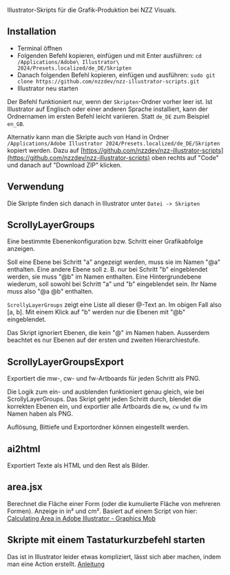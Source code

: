 Illustrator-Skripts für die Grafik-Produktion bei NZZ Visuals.

## Installation

* Terminal öffnen
* Folgenden Befehl kopieren, einfügen und mit Enter ausführen: `cd /Applications/Adobe\ Illustrator\ 2024/Presets.localized/de_DE/Skripten`
* Danach folgenden Befehl kopieren, einfügen und ausführen: `sudo git clone https://github.com/nzzdev/nzz-illustrator-scripts.git`
* Illustrator neu starten

Der Befehl funktioniert nur, wenn der `Skripten`-Ordner vorher leer ist. Ist Illustrator auf Englisch oder einer anderen Sprache installiert, kann der Ordnernamen im ersten Befehl leicht variieren. Statt `de_DE` zum Beispiel `en_GB`.

Alternativ kann man die Skripte auch von Hand in Ordner `/Applications/Adobe Illustrator 2024/Presets.localized/de_DE/Skripten` kopiert werden. Dazu auf [https://github.com/nzzdev/nzz-illustrator-scripts](https://github.com/nzzdev/nzz-illustrator-scripts) oben rechts auf "Code" und danach auf "Download ZIP" klicken.

## Verwendung

Die Skripte finden sich danach in Illustrator unter `Datei -> Skripten`

## ScrollyLayerGroups

Eine bestimmte Ebenenkonfiguration bzw. Schritt einer Grafikabfolge anzeigen.

Soll eine Ebene bei Schritt "a" angezeigt werden, muss sie im Namen "@a" enthalten. Eine andere Ebene soll z. B. nur bei Schritt "b" eingeblendet werden, sie muss "@b" im Namen enthalten. Eine Hintergrundebene wiederum, soll sowohl bei Schritt "a" und "b" eingeblendet sein. Ihr Name muss also "@a @b" enthalten.

`ScrollyLayerGroups` zeigt eine Liste all dieser @-Text an. Im obigen Fall also [a, b]. Mit einem Klick auf "b" werden nur die Ebenen mit "@b" eingeblendet.

Das Skript ignoriert Ebenen, die kein "@" im Namen haben. Ausserdem beachtet es nur Ebenen auf der ersten und zweiten Hierarchiestufe.

## ScrollyLayerGroupsExport

Exportiert die mw-, cw- und fw-Artboards für jeden Schritt als PNG.

Die Logik zum ein- und ausblenden funktioniert genau gleich, wie bei ScrollyLayerGroups. Das Skript geht jeden Schritt durch, blendet die korrekten Ebenen ein, und exportier alle Artboards die `mw`, `cw` und `fw` im Namen haben als PNG.

Auflösung, Bittiefe und Exportordner können eingestellt werden.

## ai2html

Exportiert Texte als HTML und den Rest als Bilder. 

## area.jsx

Berechnet die Fläche einer Form (oder die kumulierte Fläche von mehreren Formen).
Anzeige in in² und cm².
Basiert auf einem Script von hier: [Calculating Area in Adobe Illustrator - Graphics Mob](https://graphicsmob.com/how-to-calculate-area-in-adobe-illustrator/)


## Skripte mit einem Tastaturkurzbefehl starten

Das ist in Illustrator leider etwas kompliziert, lässt sich aber machen, indem man eine Action erstellt. [Anleitung](https://creative-scripts.com/keyboard-shortcuts-for-illustrator-scripts/)
